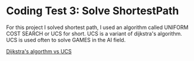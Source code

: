 # Coding Test 3: Solve ShortestPath
For this project I solved shortest path, I used an algorithm called UNIFORM COST SEARCH or UCS for short. UCS is a variant of dijkstra's algorithm. UCS is used often to solve GAMES in the AI field.

[Dijkstra's algorthm vs UCS](https://www.aaai.org/ocs/index.php/SOCS/SOCS11/paper/viewFile/4017/4357)
